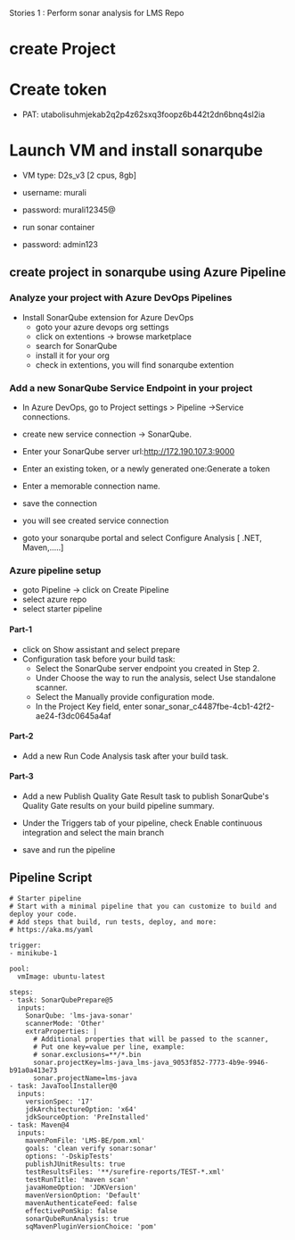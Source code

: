 Stories 1  : Perform sonar analysis  for LMS Repo 


# create Project


# Create token 


- PAT: utabolisuhmjekab2q2p4z62sxq3foopz6b442t2dn6bnq4sl2ia


# Launch VM and install sonarqube

- VM type: D2s_v3 [2 cpus, 8gb]
- username: murali
- password: murali12345@

- run sonar container

- password: admin123


## create project in sonarqube using Azure Pipeline

### Analyze your project with Azure DevOps Pipelines
- Install SonarQube extension for Azure DevOps
  - goto your azure devops org settings 
  - click on extentions -> browse marketplace
  - search for SonarQube
  - install it for your org
  - check in extentions, you will find sonarqube extention



### Add a new SonarQube Service Endpoint in your project
- In Azure DevOps, go to Project settings > Pipeline ->Service connections.
- create new service connection -> SonarQube.
- Enter your SonarQube server url:http://172.190.107.3:9000

- Enter an existing token, or a newly generated one:Generate a token
- Enter a memorable connection name.
- save the connection
- you will see created service connection

- goto your sonarqube portal and select Configure Analysis [ .NET, Maven,.....]


### Azure pipeline setup

- goto Pipeline -> click on Create Pipeline
- select azure repo
- select starter pipeline

#### Part-1

- click on Show assistant and select prepare 
- Configuration task before your build task:
  - Select the SonarQube server endpoint you created in Step 2.
  - Under Choose the way to run the analysis,      select Use standalone scanner.
  - Select the Manually provide configuration mode.
  - In the
Project Key
field, enter
sonar_sonar_c4487fbe-4cb1-42f2-ae24-f3dc0645a4af

#### Part-2

- Add a new Run Code Analysis task after your build task.

#### Part-3

- Add a new Publish Quality Gate Result task to  publish SonarQube's Quality Gate results on your build pipeline summary.

- Under the Triggers tab of your pipeline, check Enable continuous integration and select the main branch

- save and run the pipeline


## Pipeline Script
```
# Starter pipeline
# Start with a minimal pipeline that you can customize to build and deploy your code.
# Add steps that build, run tests, deploy, and more:
# https://aka.ms/yaml

trigger:
- minikube-1

pool:
  vmImage: ubuntu-latest

steps:
- task: SonarQubePrepare@5
  inputs:
    SonarQube: 'lms-java-sonar'
    scannerMode: 'Other'
    extraProperties: |
      # Additional properties that will be passed to the scanner,
      # Put one key=value per line, example:
      # sonar.exclusions=**/*.bin
      sonar.projectKey=lms-java_lms-java_9053f852-7773-4b9e-9946-b91a0a413e73
      sonar.projectName=lms-java
- task: JavaToolInstaller@0
  inputs:
    versionSpec: '17'
    jdkArchitectureOption: 'x64'
    jdkSourceOption: 'PreInstalled'
- task: Maven@4
  inputs:
    mavenPomFile: 'LMS-BE/pom.xml'
    goals: 'clean verify sonar:sonar'
    options: '-DskipTests'
    publishJUnitResults: true
    testResultsFiles: '**/surefire-reports/TEST-*.xml'
    testRunTitle: 'maven scan'
    javaHomeOption: 'JDKVersion'
    mavenVersionOption: 'Default'
    mavenAuthenticateFeed: false
    effectivePomSkip: false
    sonarQubeRunAnalysis: true
    sqMavenPluginVersionChoice: 'pom'
```

